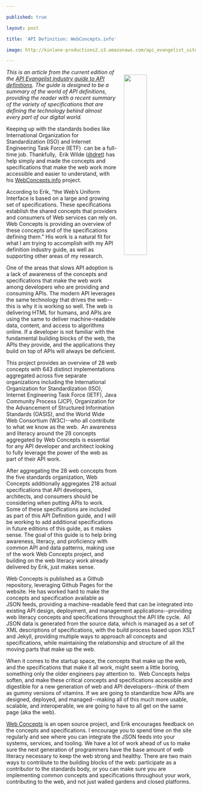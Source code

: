 ---
published: true
layout: post
title: 'API Definition: WebConcepts.info'
image: http://kinlane-productions2.s3.amazonaws.com/api_evangelist_site/blog/api_definitions_webconcepts_screenshot.png
---

<p><a href="http://definitions.apievangelist.com/guide/"><img style="padding: 15px;" src="https://kinlane-productions2.s3.amazonaws.com/api_evangelist_site/blog/api_definitions_webconcepts_screenshot.png" alt="" width="35%" align="right" /></a>
<p class="p1"><em>This is an article from the current edition of the&nbsp;<a href="http://definitions.apievangelist.com/guide/">API Evangelist industry guide to API definitions</a>. The guide&nbsp;is designed to be a summary of the world of API definitions, providing the reader with a recent summary of the variety of specifications that are defining the technology behind almost every part of our digital world.</em>
<p class="p1">Keeping up with the standards bodies like International Organization for Standardization (ISO) and Internet Engineering Task Force (IETF)&nbsp; can be a full-time job. Thankfully,&nbsp; Erik Wilde (<a href="https://twitter.com/dret">@dret</a>) has help simply and made the concepts and specifications that make the web work more accessible and easier to understand, with his <a href="http://webconcepts.info">WebConcepts.info</a> project.
<p class="p1">According to Erik, &ldquo;the Web&rsquo;s Uniform Interface is based on a large and growing set of specifications. These specifications establish the shared concepts that providers and consumers of Web services can rely on. Web Concepts is providing an overview of these concepts and of the specifications defining them.&rdquo; His work is a natural fit for what I am trying to accomplish with my API definition industry guide, as well as supporting other areas of my research.
<p class="p1">One of the areas that slows API adoption is a lack of awareness of the concepts and specifications that make the web work among developers who are providing and consuming APIs. The modern API leverages the same technology that drives the web--this is why it is working so well. The web is delivering HTML for humans, and APIs are using the same to deliver machine-readable data, content, and access to algorithms online. If a developer is not familiar with the fundamental building blocks of the web, the APIs they provide, and the applications they build on top of APIs will always be deficient.
<p class="p1">This project provides an overview of 28 web concepts with 643 distinct implementations&nbsp; aggregated across five separate organizations including the International Organization for Standardization (ISO), Internet Engineering Task Force (IETF), Java Community Process (JCP), Organization for the Advancement of Structured Information Standards (OASIS), and the World Wide Web Consortium (W3C)--who all contribute to what we know as the web.&nbsp; An awareness and literacy around the 28 concepts aggregated by Web Concepts is essential for any API developer and architect looking to fully leverage the power of the web as part of their API work.
<p class="p1">After aggregating the 28 web concepts from the five standards organization, Web Concepts additionally aggregates 218 actual specifications that API developers, architects, and consumers should be considering when putting APIs to work. Some of these specifications are included as part of this API Definition guide, and I will be working to add additional specifications in future editions of this guide, as it makes sense. The goal of this guide is to help bring awareness, literacy, and proficiency with common API and data patterns, making use of the work Web Concepts project, and building on the web literacy work already delivered by Erik, just makes sense.
<p class="p1">Web Concepts is published as a Github repository, leveraging Github Pages for the website. He has worked hard to make the concepts and specification available as JSON feeds, providing a machine-readable feed that can be integrated into existing API design, deployment, and management applications--providing web literacy concepts and specifications throughout the API life cycle.&nbsp; All JSON data is generated from the source data, which is managed as a set of XML descriptions of specifications, with the build process based upon XSLT and Jekyll, providing multiple ways to approach all concepts and specifications, while maintaining the relationship and structure of all the moving parts that make up the web.
<p class="p1">When it comes to the startup space, the concepts that make up the web, and the specifications that make it all work, might seem a little boring, something only the older engineers pay attention to.&nbsp; Web Concepts helps soften, and make these critical concepts and specifications accessible and digestible for a new generation of web and API developers--think of them as gummy versions of vitamins. If we are going to standardize how APIs are designed, deployed, and managed--making all of this much more usable, scalable, and interoperable, we are going to have to all get on the same page (aka the web).
<p class="p1"><a href="http://webconcepts.info/">Web Concepts</a> is an open source project, and Erik encourages feedback on the concepts&nbsp;and specifications. I encourage you to spend time on the site regularly&nbsp;and see where you can integrate the JSON feeds into your systems, services, and tooling. We have a lot of work ahead of us to make sure the next generation of programmers have the base amount of web literacy necessary to keep the web strong and healthy. There are two main ways to contribute to the building blocks of the web: participate as a contributor to the standards body, or you can make sure you are implementing common concepts and specifications throughout your work, contributing to the web, and not just walled gardens and closed platforms.

